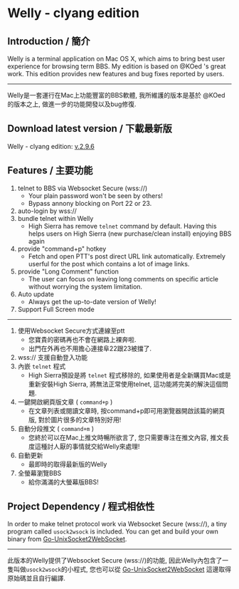 Welly - clyang edition
=============

Introduction / 簡介
-------------

Welly is a terminal application on Mac OS X, which aims to bring best user experience for browsing term BBS. My edition is based on @KOed 's great work. This edition provides new features and bug fixes reported by users.

***

Welly是一套運行在Mac上功能豐富的BBS軟體, 我所維護的版本是基於 @KOed 的版本之上, 做進一步的功能開發以及bug修復.

Download latest version / 下載最新版
-------------
Welly - clyang edition: [v.2.9.6](https://github.com/clyang/welly/releases/tag/2.9.6)

Features / 主要功能
-------------
1. telnet to BBS via Websocket Secure (wss://)
   - Your plain password won't be seen by others!
   - Bypass annony blocking on Port 22 or 23.
2. auto-login by wss://
3. bundle telnet within Welly
   - High Sierra has remove `telnet` command by default. Having this helps users on High Sierra (new purchase/clean install) enjoying BBS again
4. provide "command+p" hotkey
   - Fetch and open PTT's post direct URL link automatically. Extremely userful for the post which contains a lot of image links.
5. provide "Long Comment" function
   - The user can focus on leaving long comments on specific article without worrying the system limitation.
6. Auto update
   - Always get the up-to-date version of Welly!
7. Support Full Screen mode

***

1. 使用Websocket Secure方式連線至ptt
   - 您寶貴的密碼再也不會在網路上裸奔啦.
   - 出門在外再也不用擔心連接阜22跟23被擋了.
2. wss:// 支援自動登入功能
3. 內嵌 `telnet` 程式
   - High Sierra預設是將 `telnet` 程式移除的, 如果使用者是全新購買Mac或是重新安裝High Sierra, 將無法正常使用telnet, 這功能將完美的解決這個問題.
4. 一鍵開啟網頁版文章 ( `command+p` )
   - 在文章列表或閱讀文章時, 按command+p即可用瀏覽器開啟該篇的網頁版, 對於圖片很多的文章特別好用!
5. 自動分段推文 ( `command+m` )
   - 您終於可以在Mac上推文時暢所欲言了, 您只需要專注在推文內容, 推文長度這種討人厭的事情就交給Welly來處理!
6. 自動更新
   - 最即時的取得最新版的Welly
7. 全螢幕瀏覽BBS
   - 給你滿滿的大螢幕版BBS!

Project Dependency / 程式相依性
-------------

In order to make telnet protocol work via Websocket Secure (wss://), a tiny program called `usock2wsock` is included. You can get and build your own binary from [Go-UnixSocket2WebSocket](https://github.com/clyang/Go-UnixSocket2WebSocket).

***

此版本的Welly提供了Websocket Secure (wss://)的功能, 因此Welly內包含了一隻叫做`usock2wsock`的小程式, 您也可以從 [Go-UnixSocket2WebSocket](https://github.com/clyang/Go-UnixSocket2WebSocket) 這邊取得原始碼並且自行編譯.
